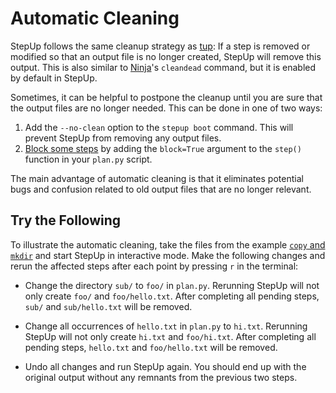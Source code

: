 # Automatic Cleaning

StepUp follows the same cleanup strategy as [tup](https://gittup.org/tup/index.html):
If a step is removed or modified so that an output file is no longer created,
StepUp will remove this output.
This is also similar to [Ninja](https://ninja-build.org/)'s `cleandead` command,
but it is enabled by default in StepUp.

Sometimes, it can be helpful to postpone the cleanup
until you are sure that the output files are no longer needed.
This can be done in one of two ways:

1. Add the `--no-clean` option to the `stepup boot` command.
   This will prevent StepUp from removing any output files.
2. [Block some steps](../advanced_topics/blocked_steps.md) by adding the `block=True` argument
   to the `step()` function in your `plan.py` script.

The main advantage of automatic cleaning is that it eliminates potential bugs and confusion
related to old output files that are no longer relevant.

## Try the Following

To illustrate the automatic cleaning, take the files from the example [`copy` and `mkdir`](copy_mkdir.md)
and start StepUp in interactive mode.
Make the following changes and rerun the affected steps after each point by pressing `r` in the terminal:

- Change the directory `sub/` to `foo/` in `plan.py`.
  Rerunning StepUp will not only create `foo/` and `foo/hello.txt`.
  After completing all pending steps, `sub/` and `sub/hello.txt` will be removed.

- Change all occurrences of `hello.txt` in `plan.py` to `hi.txt`.
  Rerunning StepUp will not only create `hi.txt` and `foo/hi.txt`.
  After completing all pending steps, `hello.txt` and `foo/hello.txt` will be removed.

- Undo all changes and run StepUp again.
  You should end up with the original output without any remnants from the previous two steps.
